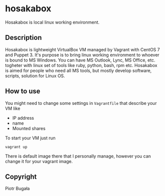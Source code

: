# hosakabox

Hosakabox is local linux working environment.


## Description
Hosakabox is lightweight VirtualBox VM managed by Vagrant with CentOS 7 and Puppet 3. 
It's purpose is to bring linux working environment to whoever is bound to MS Windows. 
You can have MS Outlook, Lync, MS Office, etc. togheter with linux set of tools
like ruby, python, bash, rpm etc. Hosakabox is aimed for people who need all MS tools,
but mostly develop software, scripts, solution for Linux OS.


## How to use
You might need to change some settings in `Vagrantfile` that describe your VM like
- IP address
- name
- Mounted shares

To start your VM just run
```
vagrant up
```
There is default image there that I personally manage, however you can change it for 
your vagrant image.

## Copyright
Piotr Bugała
